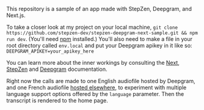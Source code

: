 This repository is a sample of an app made with StepZen, Deepgram, and Next.js. 

To take a closer look at my project on your local machine, `git clone https://github.com/stepzen-dev/stepzen-deepgram-next-sample.git && npm run dev`. (You'll need [npm](https://www.npmjs.com/) installed.)
You'll also need to make a file in your root directory called `env.local` and put your Deepgram apikey in it like so: `DEEPGRAM_APIKEY=your_apikey_here`

You can learn more about the inner workings by consulting the [Next](https://nextjs.org/docs), [StepZen](https://stepzen.com/docs) and [Deepgram](https://developers.deepgram.com/) documentation.

Right now the calls are made to one English audiofile hosted by Deepgram, and one French audiofile [hosted elsewhere](https://www.lightbulblanguages.co.uk/resources-sound-files.htm#age), to experiment with multiple language support options offered by the `language` parameter. Then the transcript is rendered to the home page. 
